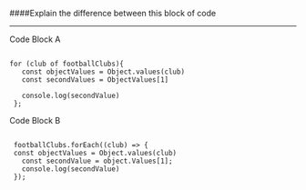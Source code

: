 ####Explain the difference between this block of code
****

Code Block A
```

for (club of footballClubs){
   const objectValues = Object.values(club)
   const secondValues = ObjectValues[1]

   console.log(secondValue)
 };

```
Code Block B
```

 footballClubs.forEach((club) => {
 const objectValues = Object.values(club)
   const secondValue = object.Values[1];
   console.log(secondValue)
 });

```

